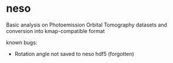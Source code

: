# neso
Basic analysis on Photoemission Orbital Tomography datasets and conversion into kmap-compatible format


known bugs:
- Rotation angle not saved to neso hdf5 (forgotten)